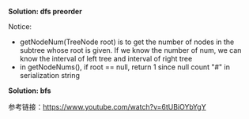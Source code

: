 **Solution: dfs preorder**

Notice:
- getNodeNum(TreeNode root) is to get the number of nodes in the subtree whose root is given. If we know the number of num, we can know the interval of left tree and interval of right tree
- in getNodeNums(), if root == null, return 1 since null count "#" in serialization string

**Solution: bfs**

参考链接：https://www.youtube.com/watch?v=6tUBiOYbYgY
